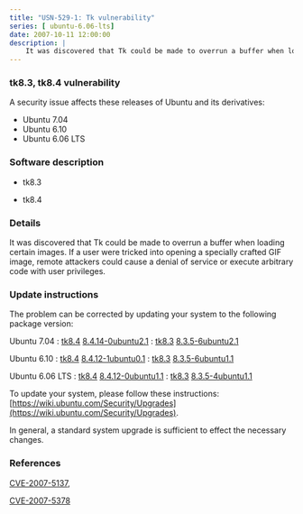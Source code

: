 ```yaml
---
title: "USN-529-1: Tk vulnerability"
series: [ ubuntu-6.06-lts]
date: 2007-10-11 12:00:00
description: |
    It was discovered that Tk could be made to overrun a buffer when loading certain images. If a user were tricked into opening a specially crafted GIF image, remote attackers could cause a denial of service or execute arbitrary code with user privileges. 
--- 
```

 
### tk8.3, tk8.4 vulnerability

A security issue affects these releases of Ubuntu and its derivatives:

* Ubuntu 7.04
* Ubuntu 6.10
* Ubuntu 6.06 LTS

### Software description

* tk8.3 

* tk8.4 

### Details

It was discovered that Tk could be made to overrun a buffer when loading certain images. If a user were tricked into opening a specially crafted GIF image, remote attackers could cause a denial of service or execute arbitrary code with user privileges. 

### Update instructions

The problem can be corrected by updating your system to the following package version:

Ubuntu 7.04
 : [tk8.4](https://launchpad.net/ubuntu/+source/tk8.4) <span> [8.4.14-0ubuntu2.1](https://launchpad.net/ubuntu/+source/tk8.4/8.4.14-0ubuntu2.1) </span> 
 : [tk8.3](https://launchpad.net/ubuntu/+source/tk8.3) <span> [8.3.5-6ubuntu2.1](https://launchpad.net/ubuntu/+source/tk8.3/8.3.5-6ubuntu2.1) </span> 

Ubuntu 6.10
 : [tk8.4](https://launchpad.net/ubuntu/+source/tk8.4) <span> [8.4.12-1ubuntu0.1](https://launchpad.net/ubuntu/+source/tk8.4/8.4.12-1ubuntu0.1) </span> 
 : [tk8.3](https://launchpad.net/ubuntu/+source/tk8.3) <span> [8.3.5-6ubuntu1.1](https://launchpad.net/ubuntu/+source/tk8.3/8.3.5-6ubuntu1.1) </span> 

Ubuntu 6.06 LTS
 : [tk8.4](https://launchpad.net/ubuntu/+source/tk8.4) <span> [8.4.12-0ubuntu1.1](https://launchpad.net/ubuntu/+source/tk8.4/8.4.12-0ubuntu1.1) </span> 
 : [tk8.3](https://launchpad.net/ubuntu/+source/tk8.3) <span> [8.3.5-4ubuntu1.1](https://launchpad.net/ubuntu/+source/tk8.3/8.3.5-4ubuntu1.1) </span> 

To update your system, please follow these instructions: [https://wiki.ubuntu.com/Security/Upgrades](https://wiki.ubuntu.com/Security/Upgrades).

In general, a standard system upgrade is sufficient to effect the necessary changes. 

### References

 [CVE-2007-5137](http://people.ubuntu.com/~ubuntu-security/cve/CVE-2007-5137), 

 [CVE-2007-5378](http://people.ubuntu.com/~ubuntu-security/cve/CVE-2007-5378)
 
